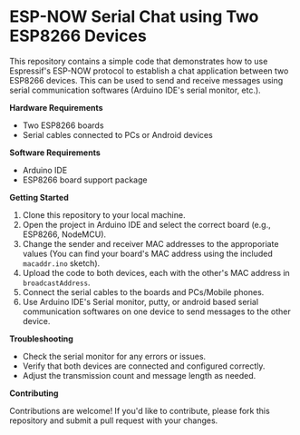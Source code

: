 # ESP-NOW Serial Chat using Two ESP8266 Devices

This repository contains a simple code that demonstrates how to use Espressif's ESP-NOW protocol to establish a chat application between two ESP8266 devices. This can be used to send and receive messages using serial communication softwares (Arduino IDE's serial monitor, etc.).

**Hardware Requirements**

* Two ESP8266 boards
* Serial cables connected to PCs or Android devices

**Software Requirements**

* Arduino IDE
* ESP8266 board support package

**Getting Started**

1. Clone this repository to your local machine.
2. Open the project in Arduino IDE and select the correct board (e.g., ESP8266, NodeMCU).
3. Change the sender and receiver MAC addresses to the approporiate values (You can find your board's MAC address using the included `macaddr.ino` sketch).
4. Upload the code to both devices, each with the other's MAC address in `broadcastAddress`.
5. Connect the serial cables to the boards and PCs/Mobile phones.
6. Use Arduino IDE's Serial monitor, putty, or android based serial communication softwares on one device to send messages to the other device.

**Troubleshooting**

* Check the serial monitor for any errors or issues.
* Verify that both devices are connected and configured correctly.
* Adjust the transmission count and message length as needed.

**Contributing**

Contributions are welcome! If you'd like to contribute, please fork this repository and submit a pull request with your changes.
